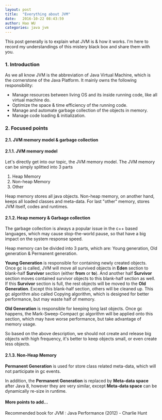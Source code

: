 ```yaml
---
layout: post
title:  "Everything about JVM"
date:   2016-10-22 08:43:59
author: Hao WU
categories: java jvm
---
```


This post generally is to explain what JVM is & how it works. I'm here to record my understandings of this mistery black box and share them with you.

### 1. Introduction
As we all know JVM is the abbreviation of Java Virtual Machine, which is the cornerstone of the Java Platform. It mainly owns the following responsibility:

* Manage resources between living OS and its inside running code, like all virtual machine do.
* Optimize the space & time efficiency of the running code.
* Manage and automate garbage collection of the objects in memory.
* Manage code loading & initialization. 

### 2. Focused points

#### 2.1. JVM memory model & garbage collection

#### 2.1.1. JVM memory model

Let's directly get into our topic, the JVM memory model.
The JVM memory can be simply splitted into 3 parts

1. Heap Memory
2. Non-heap Memory
3. Other

Heap memory stores all java objects. Non-heap memory, on another hand, keeps all loaded classes and meta-data. For last "other" memory, stores JVM itself, codes and runtimes.

#### 2.1.2. Heap memory & Garbage collection

The garbage collection is always a popular issue in the c++ based languages, which may cause stop-the-world pause, so that have a big impact on the system response speed. 

Heap memory can be divided into 3 parts, which are: Young generation, Old generation & Permanent generation.

**Young Generation** is responsible for containing newly created objects. Once gc is called, JVM will move all survived objects in **Eden** section to blank-half **Survivor** section (either **from** or **to**). And another half **Survivor** section moves contained survivor objects to this blank-half section as well. If this **Survivor** section is full, the rest objects will be moved to the **Old Generation**. Except this blank-half section, others will be cleaned up. This gc algorithm also called Copying algorithm, which is designed for better performance, but may waste half of memory.

**Old Generation** is responsible for keeping long last objects. Once gc happens, the Mark-Sweep-Compact gc algorithm will be applied onto this section, which may have worse performance, but take advantage of memory usage.

So based on the above description, we should not create and release big objects with high frequency, it's better to keep objects small, or even create less objects.

#### 2.1.3. Non-Heap Memory

**Permanent Generation** is used for store class related meta-data, which will not participate in gc events.

In addition, the **Permanent Generation** is replaced by **Meta-data space** after Java 8, however they are very similar, except **Meta-data space** can be dynamically re-size in runtime.
<br/>

#### More points to add...
Recommended book for JVM : Java Performance (2012) - Charlie Hunt